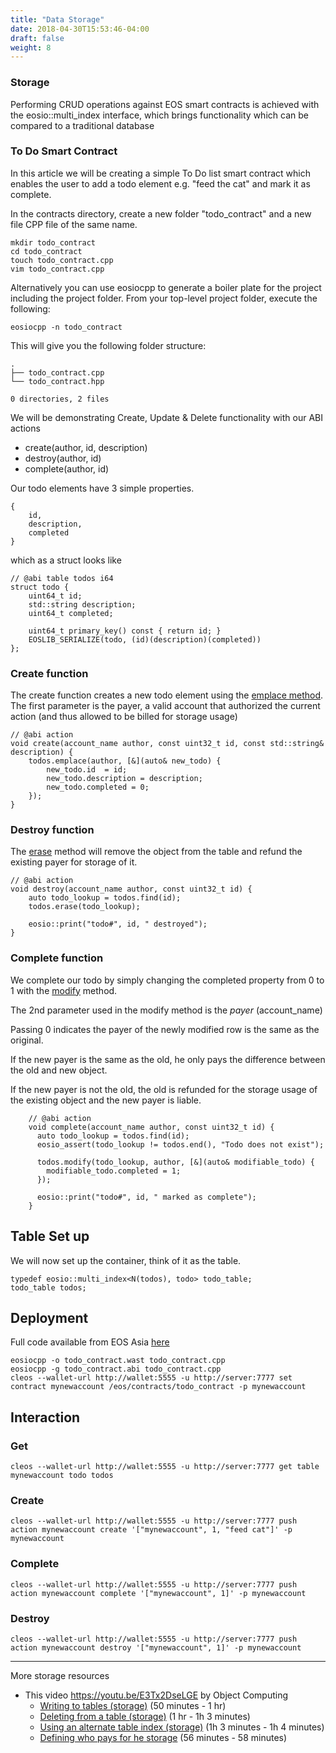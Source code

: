 ```yaml
---
title: "Data Storage"
date: 2018-04-30T15:53:46-04:00
draft: false
weight: 8
---
```


### Storage
Performing CRUD operations against EOS smart contracts is achieved with the eosio::multi_index interface, which brings functionality which can be compared to a traditional database 


### To Do Smart Contract

In this article we will be creating a simple To Do list smart contract which enables the user to add a todo element e.g. "feed the cat" and mark it as complete. 

In the contracts directory, create a new folder "todo_contract" and a new file CPP file of the same name.
```
mkdir todo_contract
cd todo_contract
touch todo_contract.cpp
vim todo_contract.cpp
```

Alternatively you can use eosiocpp to generate a boiler plate for the project including the project folder. From your top-level project folder, execute the following:
```
eosiocpp -n todo_contract
```
This will give you the following folder structure:
```
.
├── todo_contract.cpp
└── todo_contract.hpp

0 directories, 2 files
```

We will be demonstrating Create, Update & Delete functionality with our ABI actions 
- create(author, id, description) 
- destroy(author, id)
- complete(author, id)

Our todo elements have 3 simple properties. 
```
{
	id,
	description,
	completed
}

```

which as a struct looks like

```
// @abi table todos i64
struct todo {
	uint64_t id;
	std::string description;
	uint64_t completed;

	uint64_t primary_key() const { return id; }
	EOSLIB_SERIALIZE(todo, (id)(description)(completed))
};
```

### Create function
The create function creates a new todo element using the [emplace method](https://github.com/EOSIO/eos/wiki/Persistence-API#emplace). The first parameter is the payer, a valid account that authorized the current action (and thus allowed to be billed for storage usage)

```
// @abi action
void create(account_name author, const uint32_t id, const std::string& description) {
	todos.emplace(author, [&](auto& new_todo) {
		new_todo.id  = id;
		new_todo.description = description;
		new_todo.completed = 0;
	});
}
```



### Destroy function

The [erase](https://github.com/EOSIO/eos/wiki/Persistence-API#erase) method will remove the object from the table and refund the existing payer for storage of it. 
```
// @abi action
void destroy(account_name author, const uint32_t id) {
	auto todo_lookup = todos.find(id);
	todos.erase(todo_lookup);

	eosio::print("todo#", id, " destroyed");
}
```

### Complete function

We complete our todo by simply changing the completed property from 0 to 1 with the [modify](https://github.com/EOSIO/eos/wiki/Persistence-API#modify-1) method. 

The 2nd parameter used in the modify method is the *payer* (account_name)

Passing 0 indicates the payer of the newly modified row is the same as the original. 

If the new payer is the same as the old, he only pays the difference between the old and new object. 

If the new payer is not the old, the old is refunded for the storage usage of the existing object and the new payer is liable.  

```
    // @abi action
    void complete(account_name author, const uint32_t id) {
      auto todo_lookup = todos.find(id);
      eosio_assert(todo_lookup != todos.end(), "Todo does not exist");

      todos.modify(todo_lookup, author, [&](auto& modifiable_todo) {
        modifiable_todo.completed = 1;
      });

      eosio::print("todo#", id, " marked as complete");
    }
```

## Table Set up

We will now set up the container, think of it as the table. 
```
typedef eosio::multi_index<N(todos), todo> todo_table;
todo_table todos;
```

## Deployment
Full code available from EOS Asia [here](https://github.com/eosasia/eos-todo/blob/master/contract/todo.cpp)

```
eosiocpp -o todo_contract.wast todo_contract.cpp
eosiocpp -g todo_contract.abi todo_contract.cpp
cleos --wallet-url http://wallet:5555 -u http://server:7777 set contract mynewaccount /eos/contracts/todo_contract -p mynewaccount
```

## Interaction
### Get 
```
cleos --wallet-url http://wallet:5555 -u http://server:7777 get table mynewaccount todo todos
```

### Create
```
cleos --wallet-url http://wallet:5555 -u http://server:7777 push action mynewaccount create '["mynewaccount", 1, "feed cat"]' -p mynewaccount
```

### Complete
```
cleos --wallet-url http://wallet:5555 -u http://server:7777 push action mynewaccount complete '["mynewaccount", 1]' -p mynewaccount
```

### Destroy
```
cleos --wallet-url http://wallet:5555 -u http://server:7777 push action mynewaccount destroy '["mynewaccount", 1]' -p mynewaccount
```

____________

More storage resources

* This video https://youtu.be/E3Tx2DseLGE by Object Computing
	* [Writing to tables (storage)](https://youtu.be/E3Tx2DseLGE?t=50m27s)  (50 minutes - 1 hr)
	* [Deleting from a table (storage)](https://youtu.be/E3Tx2DseLGE?t=1h00m00s)  (1 hr - 1h 3 minutes)
	* [Using an alternate table index (storage)](https://youtu.be/E3Tx2DseLGE?t=1h03m00s)  (1h 3 minutes - 1h 4 minutes)
	* [Defining who pays for he storage](https://youtu.be/E3Tx2DseLGE?t=56m36s)  (56 minutes - 58 minutes)
